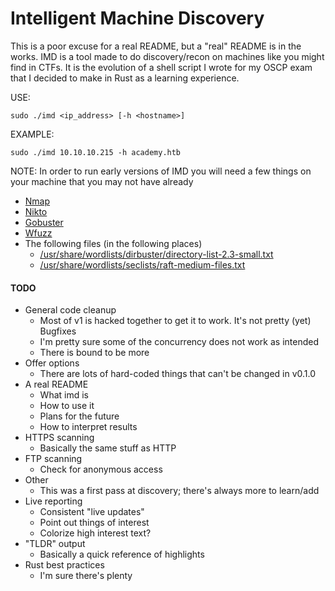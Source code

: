 # Intelligent Machine Discovery

This is a poor excuse for a real README, but a "real" README is in the works. IMD is a tool made to do discovery/recon on machines like you might find in CTFs.
It is the evolution of a shell script I wrote for my OSCP exam that I decided to make in Rust as a learning experience.

USE:

`sudo ./imd <ip_address> [-h <hostname>]`

EXAMPLE:

`sudo ./imd 10.10.10.215 -h academy.htb`

NOTE: In order to run early versions of IMD you will need a few things on your machine that you may not have already
- [Nmap](https://nmap.org/)
- [Nikto](https://cirt.net/Nikto2)
- [Gobuster](https://github.com/OJ/gobuster)
- [Wfuzz](https://github.com/xmendez/wfuzz)
- The following files (in the following places)
    - [/usr/share/wordlists/dirbuster/directory-list-2.3-small.txt](https://github.com/daviddias/node-dirbuster/blob/master/lists/directory-list-2.3-small.txt)
    - [/usr/share/wordlists/seclists/raft-medium-files.txt](https://github.com/danielmiessler/SecLists/blob/master/Discovery/Web-Content/raft-medium-files.txt)

#### TODO
- General code cleanup
    - Most of v1 is hacked together to get it to work. It's not pretty (yet)
  Bugfixes
    - I'm pretty sure some of the concurrency does not work as intended
    - There is bound to be more
- Offer options
    - There are lots of hard-coded things that can't be changed in v0.1.0
- A real README
    - What imd is
    - How to use it
    - Plans for the future
    - How to interpret results
- HTTPS scanning
    - Basically the same stuff as HTTP
- FTP scanning
    - Check for anonymous access
- Other
    - This was a first pass at discovery; there's always more to learn/add
- Live reporting
    - Consistent "live updates"
    - Point out things of interest
    - Colorize high interest text?
- "TLDR" output
    - Basically a quick reference of highlights
- Rust best practices
    - I'm sure there's plenty
